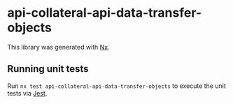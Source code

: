 # api-collateral-api-data-transfer-objects

This library was generated with [Nx](https://nx.dev).

## Running unit tests

Run `nx test api-collateral-api-data-transfer-objects` to execute the unit tests via [Jest](https://jestjs.io).
